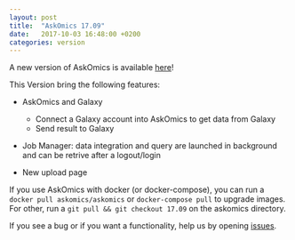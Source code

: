 ```yaml
---
layout: post
title:  "AskOmics 17.09"
date:   2017-10-03 16:48:00 +0200
categories: version
---
```


A new version of AskOmics is available [here](https://github.com/askomics/askomics/releases/tag/17.09)!

This Version bring the following features:

- AskOmics and Galaxy
    * Connect a Galaxy account into AskOmics to get data from Galaxy
    * Send result to Galaxy

- Job Manager: data integration and query are launched in background and can be retrive after a logout/login
- New upload page



If you use AskOmics with docker (or docker-compose), you can run a `docker pull askomics/askomics` or `docker-compose pull` to upgrade images. For other, run a `git pull && git checkout 17.09` on the askomics directory.

If you see a bug or if you want a functionality, help us by opening [issues](https://github.com/askomics/askomics/issues/new).